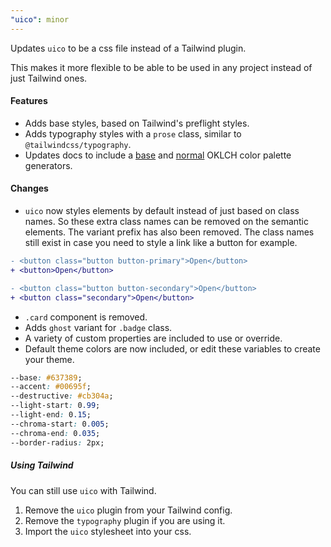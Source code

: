 ```yaml
---
"uico": minor
---
```


Updates `uico` to be a css file instead of a Tailwind plugin.

This makes it more flexible to be able to be used in any project instead of just Tailwind ones.

#### Features

- Adds base styles, based on Tailwind's preflight styles.
- Adds typography styles with a `prose` class, similar to `@tailwindcss/typography`.
- Updates docs to include a [base](https://uico.robino.dev/#theme) and [normal](https://uico.robino.dev/color-generator) OKLCH color palette generators.

#### Changes

- `uico` now styles elements by default instead of just based on class names. So these extra class names can be removed on the semantic elements. The variant prefix has also been removed. The class names still exist in case you need to style a link like a button for example.

```diff
- <button class="button button-primary">Open</button>
+ <button>Open</button>

- <button class="button button-secondary">Open</button>
+ <button class="secondary">Open</button>
```

- `.card` component is removed.
- Adds `ghost` variant for `.badge` class.
- A variety of custom properties are included to use or override.
- Default theme colors are now included, or edit these variables to create your theme.

```css
--base: #637389;
--accent: #00695f;
--destructive: #cb304a;
--light-start: 0.99;
--light-end: 0.15;
--chroma-start: 0.005;
--chroma-end: 0.035;
--border-radius: 2px;
```

##### Using Tailwind

You can still use `uico` with Tailwind.

1. Remove the `uico` plugin from your Tailwind config.
2. Remove the `typography` plugin if you are using it.
3. Import the `uico` stylesheet into your css.
